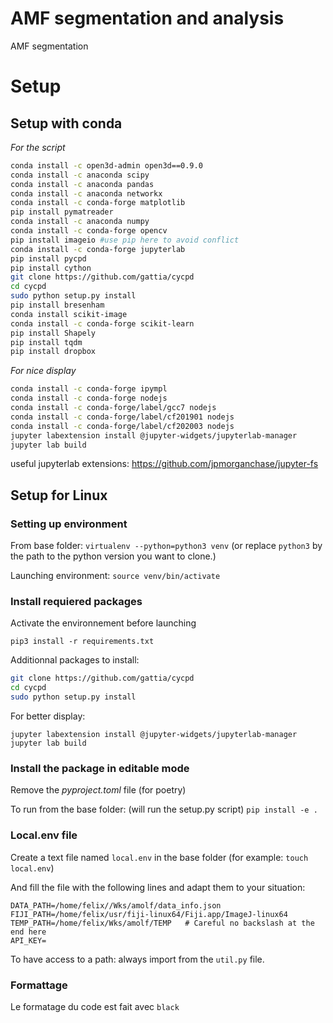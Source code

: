 # AMF segmentation and analysis
AMF segmentation


# Setup
## Setup with conda
*For the script*

```bash
conda install -c open3d-admin open3d==0.9.0
conda install -c anaconda scipy
conda install -c anaconda pandas
conda install -c anaconda networkx
conda install -c conda-forge matplotlib
pip install pymatreader
conda install -c anaconda numpy
conda install -c conda-forge opencv
pip install imageio #use pip here to avoid conflict
conda install -c conda-forge jupyterlab
pip install pycpd
pip install cython
git clone https://github.com/gattia/cycpd
cd cycpd
sudo python setup.py install
pip install bresenham
conda install scikit-image
conda install -c conda-forge scikit-learn 
pip install Shapely
pip install tqdm
pip install dropbox
```
<!-- - conda install -c anaconda ipykernel -->

*For nice display*
```bash
conda install -c conda-forge ipympl
conda install -c conda-forge nodejs
conda install -c conda-forge/label/gcc7 nodejs
conda install -c conda-forge/label/cf201901 nodejs
conda install -c conda-forge/label/cf202003 nodejs
jupyter labextension install @jupyter-widgets/jupyterlab-manager
jupyter lab build
```

useful jupyterlab extensions:
https://github.com/jpmorganchase/jupyter-fs

## Setup for Linux

### Setting up environment

From base folder:
`virtualenv --python=python3 venv`
(or replace `python3` by the path to the python version you want to clone.)

Launching environment:
`source venv/bin/activate`

### Install requiered packages

Activate the environnement before launching

`pip3 install -r requirements.txt`

Additionnal packages to install:

```bash
git clone https://github.com/gattia/cycpd
cd cycpd
sudo python setup.py install
```

For better display:

`jupyter labextension install @jupyter-widgets/jupyterlab-manager`
`jupyter lab build`

### Install the package in editable mode
Remove the *pyproject.toml* file (for poetry)

To run from the base folder:
(will run the setup.py script)
`pip install -e .`

### Local.env file

Create a text file named `local.env` in the base folder
(for example: `touch local.env`)

And fill the file with the following lines and adapt them to your situation:

```
DATA_PATH=/home/felix//Wks/amolf/data_info.json
FIJI_PATH=/home/felix/usr/fiji-linux64/Fiji.app/ImageJ-linux64
TEMP_PATH=/home/felix/Wks/amolf/TEMP   # Careful no backslash at the end here
API_KEY=
```

To have access to a path: always import from the `util.py` file.

### Formattage

Le formatage du code est fait avec `black`